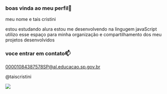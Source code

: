 ### boas vinda ao meu perfil🐹

meu nome e tais cristini

estou estudando alura
estou me desenvolvendo na lingugem javaScript
utilizo esse espaço para minha organização e compartilhamento dos meu projetos desenvolvidos

### voce entrar em contato📫

00001084387578SP@al.educacao.sp.gov.br

@taiscristini

![](https://media1.tenor.com/m/LdNZgaBuBxcAAAAC/lilo-and.gif)
